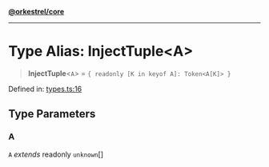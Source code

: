 [**@orkestrel/core**](../index.md)

***

# Type Alias: InjectTuple\<A\>

> **InjectTuple**\<`A`\> = `{ readonly [K in keyof A]: Token<A[K]> }`

Defined in: [types.ts:16](https://github.com/orkestrel/core/blob/7cc3e19bc4a1e6f96f153d7b931686981208a465/src/types.ts#L16)

## Type Parameters

### A

`A` *extends* readonly `unknown`[]
